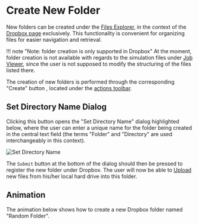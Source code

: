 # Create New Folder

New folders can be created under the [Files Explorer](../ui/explorer.md), in the context of the [Dropbox page](../ui/dropbox-page.md) exclusively. This functionality is convenient for organizing files for easier navigation and retrieval. 

!!! note "Note: folder creation is only supported in Dropbox"
    At the moment, folder creation is not available with regards to the simulation files under [Job Viewer](../../jobs/ui/files-tab.md), since the user is not supposed to modify the structuring of the files listed there.

The creation of new folders is performed through the corresponding "Create" button <i class="zmdi zmdi-plus zmdi-hc-border"></i>, located under the [actions toolbar](../../entities-general/ui/explorer.md#actions-toolbar).

## Set Directory Name Dialog

Clicking this button opens the "Set Directory Name" dialog highlighted below, where the user can enter a unique name for the folder being created in the central text field (the terms "Folder" and "Directory" are used interchangeably in this context). 

![Set Directory Name](../../images/data-in-objectstorage/set-directory-name.png "Set Directory Name")

The `Submit` button at the bottom of the dialog should then be pressed to register the new folder under Dropbox. The user will now be able to [Upload](upload.md) new files from his/her local hard drive into this folder.  

## Animation

The animation below shows how to create a new Dropbox folder named "Random Folder".

<img data-gifffer="/images/data-in-objectstorage/create-folder.gif">
